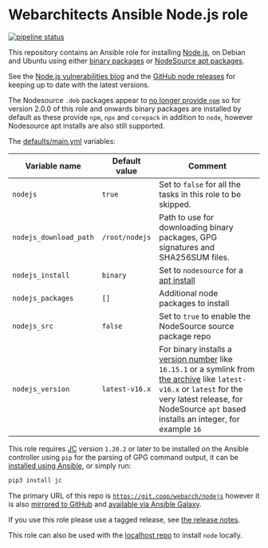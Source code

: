 # Webarchitects Ansible Node.js role 

[![pipeline status](https://git.coop/webarch/nodejs/badges/master/pipeline.svg)](https://git.coop/webarch/nodejs/-/commits/master)

This repository contains an Ansible role for installing [Node.js](https://nodejs.org/en/about/releases/), on Debian and Ubuntu using either [binary packages](https://github.com/nodejs/help/wiki/Installation#how-to-install-nodejs-via-binary-archive-on-linux) or [NodeSource apt packages](https://github.com/nodesource/distributions/blob/master/README.md#installation-instructions).

See the [Node.js vulnerabilities blog](https://nodejs.org/en/blog/vulnerability/) and the [GitHub node releases](https://github.com/nodejs/node/releases) for keeping up to date with the latest versions.

The Nodesource `.deb` packages appear to [no longer provide `npm`](https://github.com/nodesource/distributions/issues/1284) so for version 2.0.0 of this role and onwards binary packages are installed by default as these provide `npm`, `npx` and `corepack` in addition to `node`, however Nodesource apt installs are also still supported.

The [defaults/main.yml](defaults/main.yml) variables:

| Variable name          | Default value    | Comment                                                                                                                                                                                                                                                                                 |
|------------------------|------------------|-----------------------------------------------------------------------------------------------------------------------------------------------------------------------------------------------------------------------------------------------------------------------------------------|
| `nodejs`               | `true`           | Set to `false` for all the tasks in this role to be skipped.                                                                                                                                                                                                                            |
| `nodejs_download_path` | `/root/nodejs`   | Path to use for downloading binary packages, GPG signatures and SHA256SUM files.                                                                                                                                                                                                        |
| `nodejs_install`       | `binary`         | Set to `nodesource` for a [apt install](https://github.com/nodesource/distributions)                                                                                                                                                                                                    |
| `nodejs_packages`      | `[]`             | Additional node packages to install                                                                                                                                                                                                                                                     |
| `nodejs_src`           | `false`          | Set to `true` to enable the NodeSource source package repo                                                                                                                                                                                                                              |
| `nodejs_version`       | `latest-v16.x`   | For binary installs a [version number](https://github.com/nodejs/node/releases) like `16.15.1` or a symlink from [the archive](https://nodejs.org/dist/) like `latest-v16.x` or `latest` for the very latest release, for NodeSource `apt` based installs an integer, for example `16` | 

This role requires [JC](https://github.com/kellyjonbrazil/jc) version `1.20.2` or later to be installed on the Ansible controller using `pip` for the parsing of GPG command output, it can be [installed using Ansible](https://git.coop/webarch/jc/), or simply run:

```bash
pip3 install jc
```

The primary URL of this repo is [`https://git.coop/webarch/nodejs`](https://git.coop/webarch/nodejs) however it is also [mirrored to GitHub](https://github.com/webarch-coop/ansible-role-nodejs) and [available via Ansible Galaxy](https://galaxy.ansible.com/chriscroome/nodejs).

If you use this role please use a tagged release, see [the release notes](https://git.coop/webarch/nodejs/-/releases).

This role can also be used with the [localhost repo](https://git.coop/webarch/localhost) to install `node` locally.

